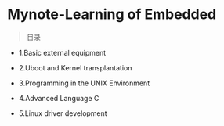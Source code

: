 # Mynote-Learning of Embedded

> 目录

* 1.Basic external equipment 

* 2.Uboot and Kernel transplantation

* 3.Programming in the UNIX Environment

* 4.Advanced Language C

* 5.Linux driver development
